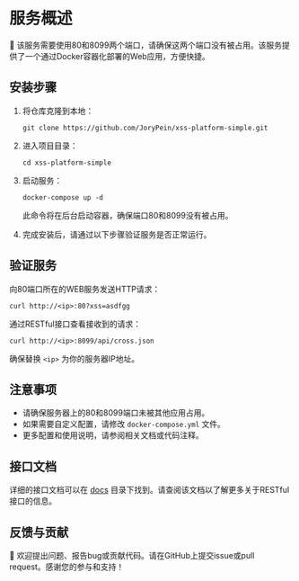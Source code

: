 # 服务概述

:rocket: 该服务需要使用80和8099两个端口，请确保这两个端口没有被占用。该服务提供了一个通过Docker容器化部署的Web应用，方便快捷。

## 安装步骤

1. 将仓库克隆到本地：

   ```shell
   git clone https://github.com/JoryPein/xss-platform-simple.git  
   ```

2. 进入项目目录：

   ```shell
   cd xss-platform-simple
   ```

3. 启动服务：

   ```shell
   docker-compose up -d
   ```

   此命令将在后台启动容器，确保端口80和8099没有被占用。

4. 完成安装后，请通过以下步骤验证服务是否正常运行。

## 验证服务

向80端口所在的WEB服务发送HTTP请求：

```shell
curl http://<ip>:80?xss=asdfgg
```

通过RESTful接口查看接收到的请求：

```shell
curl http://<ip>:8099/api/cross.json
```

确保替换 `<ip>` 为你的服务器IP地址。

## 注意事项

- 请确保服务器上的80和8099端口未被其他应用占用。
- 如果需要自定义配置，请修改 `docker-compose.yml` 文件。
- 更多配置和使用说明，请参阅相关文档或代码注释。

## 接口文档

详细的接口文档可以在 [docs](docs/) 目录下找到。请查阅该文档以了解更多关于RESTful接口的信息。

## 反馈与贡献

🙌 欢迎提出问题、报告bug或贡献代码。请在GitHub上提交issue或pull request。感谢您的参与和支持！
